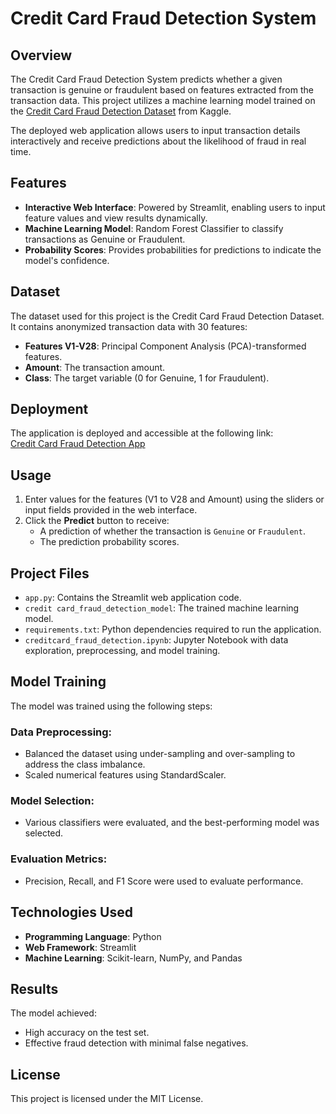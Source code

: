 # Credit Card Fraud Detection System

## Overview
The Credit Card Fraud Detection System predicts whether a given transaction is genuine or fraudulent based on features extracted from the transaction data. This project utilizes a machine learning model trained on the [Credit Card Fraud Detection Dataset](https://www.kaggle.com/datasets/mlg-ulb/creditcardfraud) from Kaggle.

The deployed web application allows users to input transaction details interactively and receive predictions about the likelihood of fraud in real time.

## Features
- **Interactive Web Interface**: Powered by Streamlit, enabling users to input feature values and view results dynamically.
- **Machine Learning Model**: Random Forest Classifier to classify transactions as Genuine or Fraudulent.
- **Probability Scores**: Provides probabilities for predictions to indicate the model's confidence.

## Dataset
The dataset used for this project is the Credit Card Fraud Detection Dataset. It contains anonymized transaction data with 30 features:
- **Features V1-V28**: Principal Component Analysis (PCA)-transformed features.
- **Amount**: The transaction amount.
- **Class**: The target variable (0 for Genuine, 1 for Fraudulent).

## Deployment
The application is deployed and accessible at the following link:  
[Credit Card Fraud Detection App](https://creditcardfrauddetection-kahgptm4uf66ulmtquqgdu.streamlit.app/)

## Usage
1. Enter values for the features (V1 to V28 and Amount) using the sliders or input fields provided in the web interface.
2. Click the **Predict** button to receive:
   - A prediction of whether the transaction is `Genuine` or `Fraudulent`.
   - The prediction probability scores.

## Project Files
- `app.py`: Contains the Streamlit web application code.
- `credit card_fraud_detection_model`: The trained machine learning model.
- `requirements.txt`: Python dependencies required to run the application.
- `creditcard_fraud_detection.ipynb`: Jupyter Notebook with data exploration, preprocessing, and model training.

## Model Training
The model was trained using the following steps:

### Data Preprocessing:
- Balanced the dataset using under-sampling and over-sampling to address the class imbalance.
- Scaled numerical features using StandardScaler.

### Model Selection:
- Various classifiers were evaluated, and the best-performing model was selected.

### Evaluation Metrics:
- Precision, Recall, and F1 Score were used to evaluate performance.

## Technologies Used
- **Programming Language**: Python
- **Web Framework**: Streamlit
- **Machine Learning**: Scikit-learn, NumPy, and Pandas

## Results
The model achieved:
- High accuracy on the test set.
- Effective fraud detection with minimal false negatives.

## License
This project is licensed under the MIT License.

